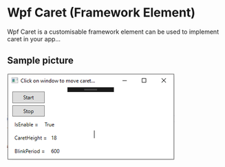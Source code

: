 # Wpf Caret (Framework Element)

Wpf Caret is a customisable framework element can be used to implement caret in your app...

## Sample picture

![example](wpfCaret.png?raw=true)
